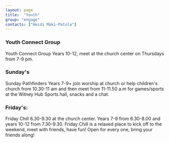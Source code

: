 ```yaml
---
layout: page
title:  "Youth"
group: "engage"
contacts: ["Heidi Mäki-Patola"]
---
```


### Youth Connect Group

Youth Connect Group Years 10-12, meet at the church center on Thursdays from 7-9 pm.

### Sunday's

Sunday Pathfinders Years 7-9+ join worship at church or help children's church from 10.30-11 am and then meet from 11-11.50 a.m for games/sports at the Witney Hub Sports hall, snacks and a chat.


### Friday's: 

Friday Chill 6.30-9.30 at the church center. Years 7-9 from 6.30-8.00 and years 10-12 from 7.30-9.30. Friday Chill is a relaxed place to kick off to the weekend, meet with friends, have fun! Open for every one, bring your friends along!